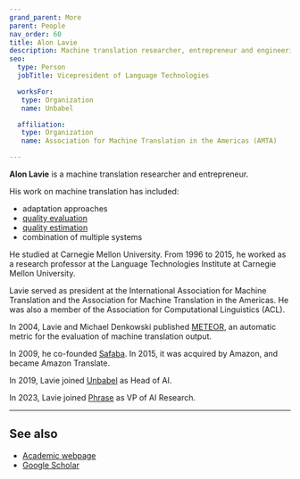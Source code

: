 ```yaml
---
grand_parent: More
parent: People
nav_order: 60
title: Alon Lavie
description: Machine translation researcher, entrepreneur and engineering director
seo:
  type: Person
  jobTitle: Vicepresident of Language Technologies

  worksFor:
   type: Organization
   name: Unbabel

  affiliation:
   type: Organization
   name: Association for Machine Translation in the Americas (AMTA)

---
```


**Alon Lavie** is a machine translation researcher and entrepreneur.

His work on machine translation has included:
* adaptation approaches
* [quality evaluation](../../building-and-research/quality-evaluation.md)
* [quality estimation](../../building-and-research/quality-estimation.md)
* combination of multiple systems

He studied at Carnegie Mellon University.
From 1996 to 2015, he worked as a research professor at the Language Technologies Institute at Carnegie Mellon University.

Lavie served as president at the International Association for Machine Translation and the Association for Machine Translation in the Americas.
He was also a member of the Association for Computational Linguistics (ACL).

In 2004, Lavie and Michael Denkowski published [METEOR](../../building-and-research/metrics/meteor.md), an automatic metric for the evaluation of machine translation output.

In 2009, he co-founded [Safaba](../industry/companies.md#safaba).
In 2015, it was acquired by Amazon, and became Amazon Translate.

In 2019, Lavie joined [Unbabel](../industry/companies.md#unbabel) as Head of AI.

In 2023, Lavie joined [Phrase](../integrations/phrase.md) as VP of AI Research.

---

## See also

- [Academic webpage](http://www.cs.cmu.edu/~alavie/)
- [Google Scholar](https://scholar.google.com/citations?user=iZEl7j4AAAAJ&hl=en)
